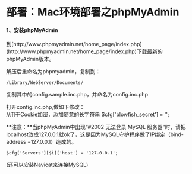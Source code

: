 # 部署：Mac环境部署之phpMyAdmin


#### 1、安装phpMyAdmin
<p>
到[http://www.phpmyadmin.net/home_page/index.php](http://www.phpmyadmin.net/home_page/index.php)下载最新的phpMyAdmin版本。

解压后重命名为phpmyadmin，复制到：

	/Library/WebServer/Documents/

复制其中的config.sample.inc.php，并命名为config.inc.php

打开config.inc.php,做如下修改：
​	
	//用于Cookie加密，添加随意的长字符串
	$cfg['blowfish_secret'] = '';

**注意：**当phpMyAdmin中出现“#2002 无法登录 MySQL 服务器”时，请把localhost改成127.0.0.1就ok了，这是因为MySQL守护程序做了IP绑定（bind-address =127.0.0.1）造成的。

	$cfg['Servers'][$i]['host'] = '127.0.0.1';

(还可以安装Navicat来连接MySQL)